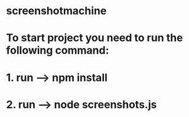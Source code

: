 # screenshotmachine

# To start project you need to run the following command: 
# 1. run --> npm install
# 2. run --> node screenshots.js
